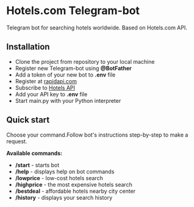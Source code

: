 <h1>Hotels.com Telegram-bot</h1>

Telegram bot for searching hotels worldwide. Based on Hotels.com API.


<h2>Installation</h2>

<ul>
    <li>Clone the project from repository to your local machine</li>
    <li>Register new Telegram-bot using <b>@BotFather</b></li>
    <li>Add a token of your new bot to <b>.env</b> file</li>
    <li>Register at <a href="http://rapidapi.com">rapidapi.com</a></li> 
    <li>Subscribe to <a href="https://rapidapi.com/apidojo/api/hotels4/">Hotels API</a></li>
    <li>Add your API key to <b>.env</b> file</li>
    <li>Start main.py with your Python interpreter</li>
</ul>


<h2>Quick start</h2>

Choose your command.Follow bot's instructions step-by-step to make a request.

<b>Available commands:</b> 

<ul>
    <li><b>/start</b> - starts bot</li> 
    <li><b>/help</b> - displays help on bot commands</li>
    <li><b>/lowprice</b> - low-cost hotels search</li>
    <li><b>/highprice</b> - the most expensive hotels search</li>
    <li><b>/bestdeal</b> - affordable hotels nearby city center</li>
    <li><b>/history</b> - displays your search history</li> 
</ul>